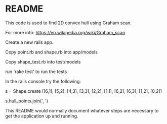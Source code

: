 # README

This code is used to find 2D convex hull using Graham scan.

For more info: https://en.wikipedia.org/wiki/Graham_scan

Create a new rails app.

Copy point.rb and shape.rb into app/models

Copy shape_test.rb into test/models

run 'rake test' to run the tests

In the rails console try the following:

s = Shape.create [[6,1], [5,2], [4,3], [3,3], [2,2], [1,1], [6,2], [6,3], [1,2], [0,2]]

s.hull_points.join(', ')

This README would normally document whatever steps are necessary to get the
application up and running.

